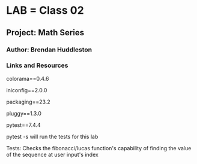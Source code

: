 # LAB = Class 02

## Project: Math Series

### Author: Brendan Huddleston

### Links and Resources
colorama==0.4.6

iniconfig==2.0.0

packaging==23.2

pluggy==1.3.0

pytest==7.4.4

pytest -s will run the tests for this lab

Tests: Checks the fibonacci/lucas function's capability of finding the value of the sequence at user input's index